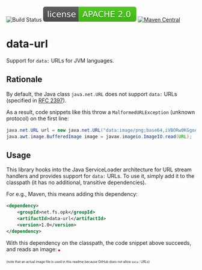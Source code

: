 ![Build Status](https://github.com/opwvhk/data-url/workflows/Maven%20Build/badge.svg)
[![license](doc/license-APACHE-2.0-brightgreen.svg)](https://www.apache.org/licenses/LICENSE-2.0.html)
[![Maven Central](https://maven-badges.herokuapp.com/maven-central/net.sf.opk/data-url/badge.svg)](https://maven-badges.herokuapp.com/maven-central/net.sf.opk/data-url)

# data-url

Support for `data:` URLs for JVM languages.


## Rationale

By default, the Java class `java.net.URL` does not support `data:` URLs (specified in [RFC 2397](https://www.ietf.org/rfc/rfc2397.txt)).

As a result, code snippets like this throw a `MalformedURLException` (unknown protocol) on the first line:

``` java
java.net.URL url = new java.net.URL("data:image/png;base64,iVBORw0KGgoAAAANSUhEUgAAAAUAAAAFCAYAAACNbyblAAAAHElEQVQI12P4//8/w38GIAXDIBKE0DHxgljNBAAO9TXL0Y4OHwAAAABJRU5ErkJggg==");
java.awt.image.BufferedImage image = javax.imageio.ImageIO.read(URL);
```

## Usage

This library hooks into the Java ServiceLoader architecture for URL stream handlers and provides support for `data:` URLs.
To use it, simply add it to the classpath (it has no additional, transitive dependencies).

For e.g., Maven, this means adding this dependency:

```xml
<dependency>
	<groupId>net.fs.opk</groupId>
	<artifactId>data-url</artifactId>
	<version>1.0</version>
</dependency>
```

With this dependency on the classpath, the code snippet above succeeds, and reads an image: ![red dot](doc/red-dot-5px.png "red dot")

<span style="font-size: 0.6em">(note that an actual image file is used in this readme because GitHub does not allow `data:` URLs)</span>

